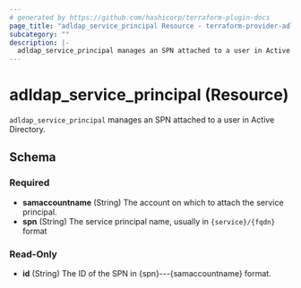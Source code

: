 ```yaml
---
# generated by https://github.com/hashicorp/terraform-plugin-docs
page_title: "adldap_service_principal Resource - terraform-provider-adldap"
subcategory: ""
description: |-
  adldap_service_principal manages an SPN attached to a user in Active Directory.
---
```


# adldap_service_principal (Resource)

`adldap_service_principal` manages an SPN attached to a user in Active Directory.



<!-- schema generated by tfplugindocs -->
## Schema

### Required

- **samaccountname** (String) The account on which to attach the service principal.
- **spn** (String) The service principal name, usually in `{service}/{fqdn}` format

### Read-Only

- **id** (String) The ID of the SPN in {spn}---{samaccountname} format.


